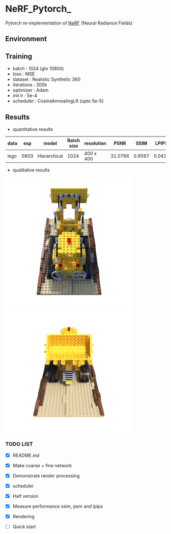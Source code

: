 # NeRF_Pytorch_

Pytorch re-implementation of [NeRF](http://www.matthewtancik.com/nerf) (Neural Radiance Fields)

## Environment

## Training

- batch : 1024 (gtx 1080ti)
- loss : MSE
- dataset : Realistic Synthetic 360
- iterations : 300k
- optimizer : Adam
- init lr : 5e-4
- scheduler : CosineAnnealingLR (upto 5e-5)


## Results

- quantitative results 

| data  | exp   | model              | Batch size     | resolution |  PSNR   |  SSIM  | LPIPS  |   Loss   | 
|-------|-------|--------------------|----------------|------------|---------|--------|--------|----------|
| lego  | 0803  | Hierarchical       | 1024           | 400 x 400  | 31.0766 | 0.9597 | 0.0434 | 0.000817 |

- qualitative results

![](./figures/000.png)
![lego_gif](./figures/lego.gif)


### TODO LIST

- [x] README.md
- [x] Make coarse + fine network 
- [x] Demonstrate render processing
- [x] scheduler
- [x] Half version 
- [x] Measure performance ssim, psnr and lpips
- [x] Rendering
- [ ] Quick start 



